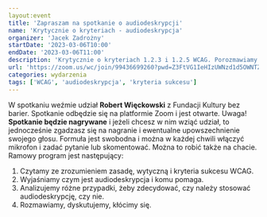 ```yaml
---
layout:event
title: 'Zapraszam na spotkanie o audiodeskrypcji'
name: 'Krytycznie o kryteriach - audiodeskrypcja'
organizer: 'Jacek Zadrożny'
startDate: '2023-03-06T10:00'
endDate: '2023-03-06T11:00'
description: 'Krytycznie o kryteriach 1.2.3 i 1.2.5 WCAG. Porozmawiamy o tym, jak rozumieć i stosować zasady dostępności dotyczące audiodeskrypcji. Kiedy jest potrzebna, a kiedy można odpuścić.'
url: 'https://zoom.us/wc/join/99436699260?pwd=Z3FtVG1IeHIzUWNzd1d5OWNTZ0Uydz09'
categories: wydarzenia
tags: ['WCAG', 'audiodeskrypcja', 'kryteria sukcesu']
---
```


W spotkaniu weźmie udział **Robert Więckowski** z Fundacji Kultury bez barier. Spotkanie odbędzie się na platformie Zoom i jest otwarte. Uwaga! **Spotkanie będzie nagrywane** i jeżeli chcesz w nim wziąć udział, to jednocześnie zgadzasz się na nagranie i ewentualne upowszechnienie swojego głosu. Formuła jest swobodna i można w każdej chwili włączyć mikrofon i zadać pytanie lub skomentować. Można to robić także na chacie. Ramowy program jest następujący:

1. Czytamy ze zrozumieniem zasadę, wytyczną i kryteria sukcesu WCAG.
2. Wyjaśniamy czym jest audiodeskrypcja i komu pomaga.
3. Analizujemy różne przypadki, żeby zdecydować, czy należy stosować audiodeskrypcję, czy nie.
4. Rozmawiamy, dyskutujemy, kłócimy się.
